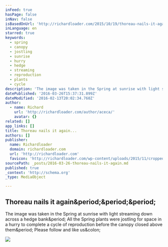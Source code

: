 ```yaml
---
inFeed: true
hasPage: false
inNav: false
isBasedOnUrl: 'http://richardloader.com/2015/10/19/thoreau-nails-it-again/'
inLanguage: en
starred: true
keywords:
  - spring
  - canopy
  - jostling
  - sunrise
  - hurry
  - hedge
  - streaming
  - reproduction
  - plants
  - cycle
description: 'The image was taken in the Spring at sunrise with light streaming down across a hedge bank. All the Spring plants were jostling for space in a hurry to complete a cycle of reproduction before the canopy closed above them. Please follow and like us:'
datePublished: '2016-03-26T15:37:31.899Z'
dateModified: '2016-02-13T20:02:34.760Z'
author:
  - name: Richard
    url: 'http://richardloader.com/author/aceca/'
    avatar: {}
related: []
app_links: []
title: Thoreau nails it again...
authors: []
publisher:
  name: Richardloader
  domain: richardloader.com
  url: 'http://richardloader.com'
  favicon: 'http://richardloader.com/wp-content/uploads/2015/11/cropped-fhfpixfb-192x192.png'
sourcePath: _posts/2016-03-26-thoreau-nails-it-again.md
published: true
_context: 'http://schema.org'
_type: MediaObject

---
```

<article style=""><h1>Thoreau nails it again&amp;period;&amp;period;&amp;period;</h1><p>The image was taken in the Spring at sunrise with light streaming down across a hedge bank&amp;period; All the Spring plants were jostling for space in a hurry to complete a cycle of reproduction before the canopy closed above them&amp;period; Please follow and like us&amp;colon;</p><img src="http://richardloader.com/wp-content/uploads/2015/10/The-gardener-with-all-his-assiduity-does-not-raise-such-a-variety-nor-so-many-successive-crops-on-the-same-place-as-Nature-in-the-very-roadside-ditches1.jpg" /></article>